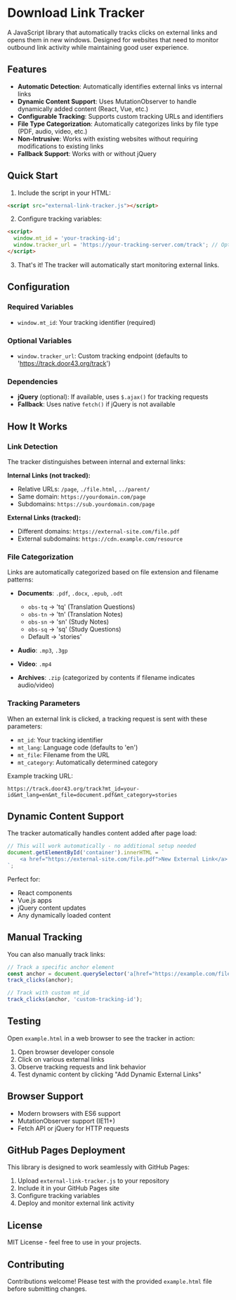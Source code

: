 # Download Link Tracker

A JavaScript library that automatically tracks clicks on external links and opens them in new windows. Designed for websites that need to monitor outbound link activity while maintaining good user experience.

## Features

- **Automatic Detection**: Automatically identifies external links vs internal links
- **Dynamic Content Support**: Uses MutationObserver to handle dynamically added content (React, Vue, etc.)
- **Configurable Tracking**: Supports custom tracking URLs and identifiers
- **File Type Categorization**: Automatically categorizes links by file type (PDF, audio, video, etc.)
- **Non-Intrusive**: Works with existing websites without requiring modifications to existing links
- **Fallback Support**: Works with or without jQuery

## Quick Start

1. Include the script in your HTML:

```html
<script src="external-link-tracker.js"></script>
```

2. Configure tracking variables:

```html
<script>
  window.mt_id = 'your-tracking-id';
  window.tracker_url = 'https://your-tracking-server.com/track'; // Optional
</script>
```

3. That's it! The tracker will automatically start monitoring external links.

## Configuration

### Required Variables

- `window.mt_id`: Your tracking identifier (required)

### Optional Variables

- `window.tracker_url`: Custom tracking endpoint (defaults to 'https://track.door43.org/track')

### Dependencies

- **jQuery** (optional): If available, uses `$.ajax()` for tracking requests
- **Fallback**: Uses native `fetch()` if jQuery is not available

## How It Works

### Link Detection

The tracker distinguishes between internal and external links:

**Internal Links (not tracked):**

- Relative URLs: `/page`, `./file.html`, `../parent/`
- Same domain: `https://yourdomain.com/page`
- Subdomains: `https://sub.yourdomain.com/page`

**External Links (tracked):**

- Different domains: `https://external-site.com/file.pdf`
- External subdomains: `https://cdn.example.com/resource`

### File Categorization

Links are automatically categorized based on file extension and filename patterns:

- **Documents**: `.pdf`, `.docx`, `.epub`, `.odt`

  - `obs-tq` → 'tq' (Translation Questions)
  - `obs-tn` → 'tn' (Translation Notes)
  - `obs-sn` → 'sn' (Study Notes)
  - `obs-sq` → 'sq' (Study Questions)
  - Default → 'stories'

- **Audio**: `.mp3`, `.3gp`
- **Video**: `.mp4`
- **Archives**: `.zip` (categorized by contents if filename indicates audio/video)

### Tracking Parameters

When an external link is clicked, a tracking request is sent with these parameters:

- `mt_id`: Your tracking identifier
- `mt_lang`: Language code (defaults to 'en')
- `mt_file`: Filename from the URL
- `mt_category`: Automatically determined category

Example tracking URL:

```
https://track.door43.org/track?mt_id=your-id&mt_lang=en&mt_file=document.pdf&mt_category=stories
```

## Dynamic Content Support

The tracker automatically handles content added after page load:

```javascript
// This will work automatically - no additional setup needed
document.getElementById('container').innerHTML = `
    <a href="https://external-site.com/file.pdf">New External Link</a>
`;
```

Perfect for:

- React components
- Vue.js apps
- jQuery content updates
- Any dynamically loaded content

## Manual Tracking

You can also manually track links:

```javascript
// Track a specific anchor element
const anchor = document.querySelector('a[href="https://example.com/file.pdf"]');
track_clicks(anchor);

// Track with custom mt_id
track_clicks(anchor, 'custom-tracking-id');
```

## Testing

Open `example.html` in a web browser to see the tracker in action:

1. Open browser developer console
2. Click on various external links
3. Observe tracking requests and link behavior
4. Test dynamic content by clicking "Add Dynamic External Links"

## Browser Support

- Modern browsers with ES6 support
- MutationObserver support (IE11+)
- Fetch API or jQuery for HTTP requests

## GitHub Pages Deployment

This library is designed to work seamlessly with GitHub Pages:

1. Upload `external-link-tracker.js` to your repository
2. Include it in your GitHub Pages site
3. Configure tracking variables
4. Deploy and monitor external link activity

## License

MIT License - feel free to use in your projects.

## Contributing

Contributions welcome! Please test with the provided `example.html` file before submitting changes.
